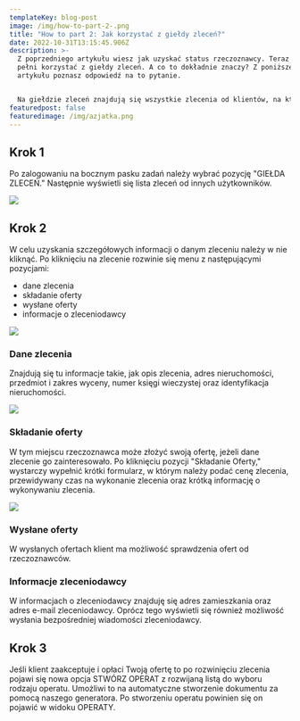 ```yaml
---
templateKey: blog-post
image: /img/how-to-part-2-.png
title: "How to part 2: Jak korzystać z giełdy zleceń?"
date: 2022-10-31T13:15:45.906Z
description: >-
  Z poprzedniego artykułu wiesz jak uzyskać status rzeczoznawcy. Teraz możesz w
  pełni korzystać z giełdy zleceń. A co to dokładnie znaczy? Z poniższego
  artykułu poznasz odpowiedź na to pytanie.  


  Na giełdzie zleceń znajdują się wszystkie zlecenia od klientów, na które będziesz mógł odpowiadać poprzez wysyłanie ofert. 
featuredpost: false
featuredimage: /img/azjatka.png
---
```

## [](https://aoperat.pl/blog/2022-10-26-jak-za%C5%82o%C5%BCy%C4%87-konto-rzeczoznawcy/)Krok 1

Po zalogowaniu na bocznym pasku zadań należy wybrać pozycję "GIEŁDA ZLECEŃ." Następnie wyświetli się lista zleceń od innych użytkowników. 

![](/img/sidebar_client_market.png)

## K﻿rok 2

W celu uzyskania szczegółowych informacji o danym zleceniu należy w nie kliknąć. Po kliknięciu na zlecenie rozwinie się menu z następującymi pozycjami: 

* dane zlecenia 
* składanie oferty
* wysłane oferty
* informacje o zleceniodawcy

![](/img/market_expanded_row.png)

### Dane zlecenia

Znajdują się tu informacje takie, jak opis zlecenia, adres nieruchomości, przedmiot i zakres wyceny, numer księgi wieczystej oraz identyfikacja nieruchomości.

![](/img/market_expanded_row_order_data.png)

### Składanie oferty

W tym miejscu rzeczoznawca może złożyć swoją ofertę, jeżeli dane zlecenie go zainteresowało. Po kliknięciu pozycji "Składanie Oferty," wystarczy wypełnić krótki formularz,  w którym należy podać cenę zlecenia, przewidywany czas na wykonanie zlecenia oraz krótką informację o wykonywaniu zlecenia.  

![](/img/market_expanded_row_make_offer.png)

### Wysłane oferty

W wysłanych ofertach klient ma możliwość sprawdzenia ofert od rzeczoznawców. 

### Informacje zleceniodawcy

W informacjach o zleceniodawcy znajduję się adres zamieszkania oraz adres e-mail zleceniodawcy. Oprócz tego wyświetli się również możliwość wysłania bezpośredniej wiadomości zleceniodawcy. 

## Krok 3 

Jeśli klient zaakceptuje i opłaci Twoją ofertę to po rozwinięciu zlecenia pojawi się nowa opcja STWÓRZ OPERAT z rozwijaną listą do wyboru rodzaju operatu. Umożliwi to na automatyczne stworzenie dokumentu za pomocą naszego generatora.  Po stworzeniu operatu powinien się on pojawić w widoku OPERATY.